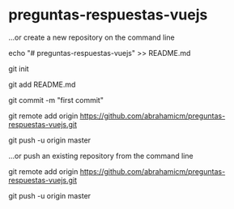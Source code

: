 # preguntas-respuestas-vuejs

…or create a new repository on the command line

echo "# preguntas-respuestas-vuejs" >> README.md

git init

git add README.md

git commit -m "first commit"

git remote add origin https://github.com/abrahamicm/preguntas-respuestas-vuejs.git

git push -u origin master

…or push an existing repository from the command line

git remote add origin https://github.com/abrahamicm/preguntas-respuestas-vuejs.git

git push -u origin master